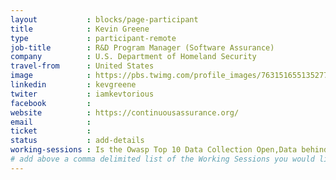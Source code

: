 ```yaml
---
layout           : blocks/page-participant
title            : Kevin Greene
type             : participant-remote
job-title        : R&D Program Manager (Software Assurance)
company          : U.S. Department of Homeland Security
travel-from      : United States
image            : https://pbs.twimg.com/profile_images/763151655135277056/PYPqyooG_400x400.jpg
linkedin         : kevgreene
twiter           : iamkevtorious
facebook         :
website          : https://continuousassurance.org/
email            :
ticket           :
status           : add-details
working-sessions : Is the Owasp Top 10 Data Collection Open,Data behind Owasp Top 10 2017,Top 10 Selection Criteria,Threat Modeling Tools,Implications of Owasp Top 10 2017,What Should be Added to the Top 10,SAMM Metrics for Enterprise,Draft SAMM2 - the "DevOps release",Review and improve the 12 SAMM practices
# add above a comma delimited list of the Working Sessions you would like to attend (use the session's title)
---
```


<!-- put more details about participant here -->
